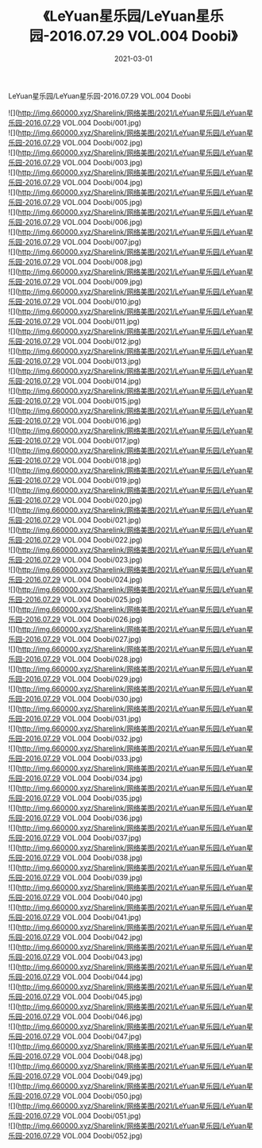 ﻿---
layout: post
title:  《LeYuan星乐园/LeYuan星乐园-2016.07.29 VOL.004 Doobi》
date:   2021-03-01
img: http://img.660000.xyz/Sharelink/网络美图/2021/LeYuan星乐园/LeYuan星乐园-2016.07.29 VOL.004 Doobi/000.jpg
categories: [美女, 清纯, 唯美]
---

LeYuan星乐园/LeYuan星乐园-2016.07.29 VOL.004 Doobi

 ![](http://img.660000.xyz/Sharelink/网络美图/2021/LeYuan星乐园/LeYuan星乐园-2016.07.29 VOL.004 Doobi/001.jpg) <br>![](http://img.660000.xyz/Sharelink/网络美图/2021/LeYuan星乐园/LeYuan星乐园-2016.07.29 VOL.004 Doobi/002.jpg) <br>![](http://img.660000.xyz/Sharelink/网络美图/2021/LeYuan星乐园/LeYuan星乐园-2016.07.29 VOL.004 Doobi/003.jpg) <br>![](http://img.660000.xyz/Sharelink/网络美图/2021/LeYuan星乐园/LeYuan星乐园-2016.07.29 VOL.004 Doobi/004.jpg) <br>![](http://img.660000.xyz/Sharelink/网络美图/2021/LeYuan星乐园/LeYuan星乐园-2016.07.29 VOL.004 Doobi/005.jpg) <br>![](http://img.660000.xyz/Sharelink/网络美图/2021/LeYuan星乐园/LeYuan星乐园-2016.07.29 VOL.004 Doobi/006.jpg) <br>![](http://img.660000.xyz/Sharelink/网络美图/2021/LeYuan星乐园/LeYuan星乐园-2016.07.29 VOL.004 Doobi/007.jpg) <br>![](http://img.660000.xyz/Sharelink/网络美图/2021/LeYuan星乐园/LeYuan星乐园-2016.07.29 VOL.004 Doobi/008.jpg) <br>![](http://img.660000.xyz/Sharelink/网络美图/2021/LeYuan星乐园/LeYuan星乐园-2016.07.29 VOL.004 Doobi/009.jpg) <br>![](http://img.660000.xyz/Sharelink/网络美图/2021/LeYuan星乐园/LeYuan星乐园-2016.07.29 VOL.004 Doobi/010.jpg) <br>![](http://img.660000.xyz/Sharelink/网络美图/2021/LeYuan星乐园/LeYuan星乐园-2016.07.29 VOL.004 Doobi/011.jpg) <br>![](http://img.660000.xyz/Sharelink/网络美图/2021/LeYuan星乐园/LeYuan星乐园-2016.07.29 VOL.004 Doobi/012.jpg) <br>![](http://img.660000.xyz/Sharelink/网络美图/2021/LeYuan星乐园/LeYuan星乐园-2016.07.29 VOL.004 Doobi/013.jpg) <br>![](http://img.660000.xyz/Sharelink/网络美图/2021/LeYuan星乐园/LeYuan星乐园-2016.07.29 VOL.004 Doobi/014.jpg) <br>![](http://img.660000.xyz/Sharelink/网络美图/2021/LeYuan星乐园/LeYuan星乐园-2016.07.29 VOL.004 Doobi/015.jpg) <br>![](http://img.660000.xyz/Sharelink/网络美图/2021/LeYuan星乐园/LeYuan星乐园-2016.07.29 VOL.004 Doobi/016.jpg) <br>![](http://img.660000.xyz/Sharelink/网络美图/2021/LeYuan星乐园/LeYuan星乐园-2016.07.29 VOL.004 Doobi/017.jpg) <br>![](http://img.660000.xyz/Sharelink/网络美图/2021/LeYuan星乐园/LeYuan星乐园-2016.07.29 VOL.004 Doobi/018.jpg) <br>![](http://img.660000.xyz/Sharelink/网络美图/2021/LeYuan星乐园/LeYuan星乐园-2016.07.29 VOL.004 Doobi/019.jpg) <br>![](http://img.660000.xyz/Sharelink/网络美图/2021/LeYuan星乐园/LeYuan星乐园-2016.07.29 VOL.004 Doobi/020.jpg) <br>![](http://img.660000.xyz/Sharelink/网络美图/2021/LeYuan星乐园/LeYuan星乐园-2016.07.29 VOL.004 Doobi/021.jpg) <br>![](http://img.660000.xyz/Sharelink/网络美图/2021/LeYuan星乐园/LeYuan星乐园-2016.07.29 VOL.004 Doobi/022.jpg) <br>![](http://img.660000.xyz/Sharelink/网络美图/2021/LeYuan星乐园/LeYuan星乐园-2016.07.29 VOL.004 Doobi/023.jpg) <br>![](http://img.660000.xyz/Sharelink/网络美图/2021/LeYuan星乐园/LeYuan星乐园-2016.07.29 VOL.004 Doobi/024.jpg) <br>![](http://img.660000.xyz/Sharelink/网络美图/2021/LeYuan星乐园/LeYuan星乐园-2016.07.29 VOL.004 Doobi/025.jpg) <br>![](http://img.660000.xyz/Sharelink/网络美图/2021/LeYuan星乐园/LeYuan星乐园-2016.07.29 VOL.004 Doobi/026.jpg) <br>![](http://img.660000.xyz/Sharelink/网络美图/2021/LeYuan星乐园/LeYuan星乐园-2016.07.29 VOL.004 Doobi/027.jpg) <br>![](http://img.660000.xyz/Sharelink/网络美图/2021/LeYuan星乐园/LeYuan星乐园-2016.07.29 VOL.004 Doobi/028.jpg) <br>![](http://img.660000.xyz/Sharelink/网络美图/2021/LeYuan星乐园/LeYuan星乐园-2016.07.29 VOL.004 Doobi/029.jpg) <br>![](http://img.660000.xyz/Sharelink/网络美图/2021/LeYuan星乐园/LeYuan星乐园-2016.07.29 VOL.004 Doobi/030.jpg) <br>![](http://img.660000.xyz/Sharelink/网络美图/2021/LeYuan星乐园/LeYuan星乐园-2016.07.29 VOL.004 Doobi/031.jpg) <br>![](http://img.660000.xyz/Sharelink/网络美图/2021/LeYuan星乐园/LeYuan星乐园-2016.07.29 VOL.004 Doobi/032.jpg) <br>![](http://img.660000.xyz/Sharelink/网络美图/2021/LeYuan星乐园/LeYuan星乐园-2016.07.29 VOL.004 Doobi/033.jpg) <br>![](http://img.660000.xyz/Sharelink/网络美图/2021/LeYuan星乐园/LeYuan星乐园-2016.07.29 VOL.004 Doobi/034.jpg) <br>![](http://img.660000.xyz/Sharelink/网络美图/2021/LeYuan星乐园/LeYuan星乐园-2016.07.29 VOL.004 Doobi/035.jpg) <br>![](http://img.660000.xyz/Sharelink/网络美图/2021/LeYuan星乐园/LeYuan星乐园-2016.07.29 VOL.004 Doobi/036.jpg) <br>![](http://img.660000.xyz/Sharelink/网络美图/2021/LeYuan星乐园/LeYuan星乐园-2016.07.29 VOL.004 Doobi/037.jpg) <br>![](http://img.660000.xyz/Sharelink/网络美图/2021/LeYuan星乐园/LeYuan星乐园-2016.07.29 VOL.004 Doobi/038.jpg) <br>![](http://img.660000.xyz/Sharelink/网络美图/2021/LeYuan星乐园/LeYuan星乐园-2016.07.29 VOL.004 Doobi/039.jpg) <br>![](http://img.660000.xyz/Sharelink/网络美图/2021/LeYuan星乐园/LeYuan星乐园-2016.07.29 VOL.004 Doobi/040.jpg) <br>![](http://img.660000.xyz/Sharelink/网络美图/2021/LeYuan星乐园/LeYuan星乐园-2016.07.29 VOL.004 Doobi/041.jpg) <br>![](http://img.660000.xyz/Sharelink/网络美图/2021/LeYuan星乐园/LeYuan星乐园-2016.07.29 VOL.004 Doobi/042.jpg) <br>![](http://img.660000.xyz/Sharelink/网络美图/2021/LeYuan星乐园/LeYuan星乐园-2016.07.29 VOL.004 Doobi/043.jpg) <br>![](http://img.660000.xyz/Sharelink/网络美图/2021/LeYuan星乐园/LeYuan星乐园-2016.07.29 VOL.004 Doobi/044.jpg) <br>![](http://img.660000.xyz/Sharelink/网络美图/2021/LeYuan星乐园/LeYuan星乐园-2016.07.29 VOL.004 Doobi/045.jpg) <br>![](http://img.660000.xyz/Sharelink/网络美图/2021/LeYuan星乐园/LeYuan星乐园-2016.07.29 VOL.004 Doobi/046.jpg) <br>![](http://img.660000.xyz/Sharelink/网络美图/2021/LeYuan星乐园/LeYuan星乐园-2016.07.29 VOL.004 Doobi/047.jpg) <br>![](http://img.660000.xyz/Sharelink/网络美图/2021/LeYuan星乐园/LeYuan星乐园-2016.07.29 VOL.004 Doobi/048.jpg) <br>![](http://img.660000.xyz/Sharelink/网络美图/2021/LeYuan星乐园/LeYuan星乐园-2016.07.29 VOL.004 Doobi/049.jpg) <br>![](http://img.660000.xyz/Sharelink/网络美图/2021/LeYuan星乐园/LeYuan星乐园-2016.07.29 VOL.004 Doobi/050.jpg) <br>![](http://img.660000.xyz/Sharelink/网络美图/2021/LeYuan星乐园/LeYuan星乐园-2016.07.29 VOL.004 Doobi/051.jpg) <br>![](http://img.660000.xyz/Sharelink/网络美图/2021/LeYuan星乐园/LeYuan星乐园-2016.07.29 VOL.004 Doobi/052.jpg) <br>